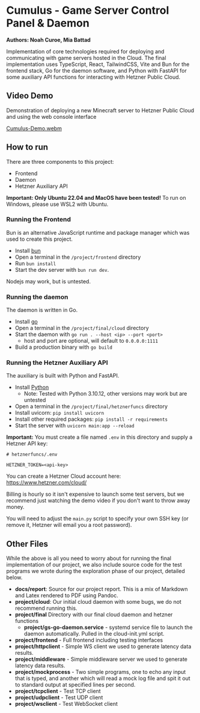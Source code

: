 # Cumulus - Game Server Control Panel & Daemon

**Authors: Noah Curoe, Mia Battad**

Implementation of core technologies required for deploying and communicating with game servers hosted in the
Cloud. The final implementation uses TypeScript, React, TailwindCSS, Vite and Bun for the frontend stack, Go for the daemon software, and Python with FastAPI for some auxiliary API functions for interacting with Hetzner Public Cloud.

## Video Demo

Demonstration of deploying a new Minecraft server to Hetzner Public Cloud and using the web console interface

[Cumulus-Demo.webm](https://github.com/noahc3/cumulus-comp4300/assets/6082749/004278a2-75e9-4057-8bee-3347a39150dc)


## How to run

There are three components to this project:

- Frontend
- Daemon
- Hetzner Auxiliary API

**Important: Only Ubuntu 22.04 and MacOS have been tested!** To run on Windows, please use WSL2 with Ubuntu.

### Running the Frontend

Bun is an alternative JavaScript runtime and package manager which was used to create this project.

- Install [bun](https://bun.sh/docs/installation)
- Open a terminal in the `/project/frontend` directory
- Run `bun install`
- Start the dev server with `bun run dev`.

Nodejs may work, but is untested.

### Running the daemon

The daemon is written in Go.

- Install [go](https://go.dev/doc/install)
- Open a terminal in the `/project/final/cloud` directory
- Start the daemon with `go run . --host <ip> --port <port>`
    - host and port are optional, will default to `0.0.0.0:1111`
- Build a production binary with `go build`

### Running the Hetzner Auxiliary API

The auxiliary is built with Python and FastAPI.

- Install [Python](https://www.python.org/downloads/)
    - Note: Tested with Python 3.10.12, other versions may work but are untested
- Open a terminal in the `/project/final/hetznerfuncs` directory
- Install uvicorn: `pip install uvicorn`
- Install other required packages: `pip install -r requirements`
- Start the server with `uvicorn main:app --reload`

**Important:** You must create a file named `.env` in this directory and supply a Hetzner API key:

```env
# hetznerfuncs/.env

HETZNER_TOKEN=<api-key>
```

You can create a Hetzner Cloud account here: <https://www.hetzner.com/cloud/>

Billing is hourly so it isn't expensive to launch some test servers, but we recommend just watching the demo
video if you don't want to throw away money.

You will need to adjust the `main.py` script to specify your own SSH key (or remove it, Hetzner will email you
a root password).

## Other Files

While the above is all you need to worry about for running the final implementation of our project, we also
include source code for the test programs we wrote during the exploration phase of our project, detailed below.

- **docs/report**: Source for our project report. This is a mix of Markdown and Latex rendered to PDF using Pandoc.
- **project/cloud**: Our initial cloud daemon with some bugs, we do not recommend running this.
- **project/final** Directory with our final cloud daemon and hetzner functions
    - **project/gs-go-daemon.service** - systemd service file to launch the daemon automatically. Pulled in the cloud-init.yml script.
- **project/frontend** - Full frontend including testing interfaces
- **project/httpclient** - Simple WS client we used to generate latency data results.
- **project/middleware** - Simple middleware server we used to generate latency data results.
- **project/mockprocess** - Two simple programs, one to echo any input that is typed, and another which will read a mock log file and spit it out to standard output at specified lines per second.
- **project/tcpclient** - Test TCP client
- **project/udpclient** - Test UDP client
- **project/wsclient** - Test WebSocket client
